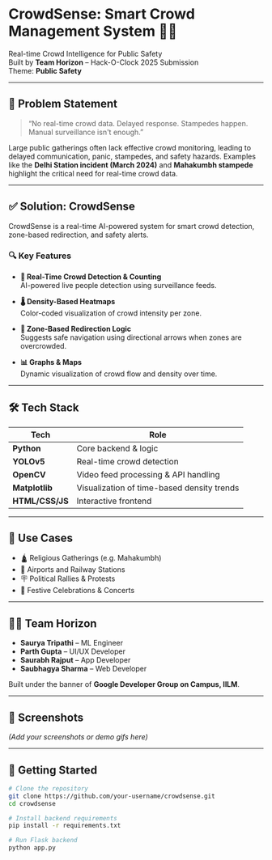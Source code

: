 # CrowdSense: Smart Crowd Management System 🚨👥

Real-time Crowd Intelligence for Public Safety  
Built by **Team Horizon** – Hack-O-Clock 2025 Submission  
Theme: **Public Safety**

---

## 🚩 Problem Statement

> “No real-time crowd data. Delayed response. Stampedes happen. Manual surveillance isn't enough.”

Large public gatherings often lack effective crowd monitoring, leading to delayed communication, panic, stampedes, and safety hazards. Examples like the **Delhi Station incident (March 2024)** and **Mahakumbh stampede** highlight the critical need for real-time crowd data.

---

## ✅ Solution: CrowdSense

CrowdSense is a real-time AI-powered system for smart crowd detection, zone-based redirection, and safety alerts.

### 🔍 Key Features

- **🧠 Real-Time Crowd Detection & Counting**  
  AI-powered live people detection using surveillance feeds.

- **🌡️ Density-Based Heatmaps**  
  Color-coded visualization of crowd intensity per zone.

- **🧭 Zone-Based Redirection Logic**  
  Suggests safe navigation using directional arrows when zones are overcrowded.

- **📊 Graphs & Maps**  
  Dynamic visualization of crowd flow and density over time.

---

## 🛠️ Tech Stack

| Tech            | Role                                        |
|-----------------|---------------------------------------------|
| **Python**      | Core backend & logic                        |
| **YOLOv5**      | Real-time crowd detection                   |
| **OpenCV**      | Video feed processing & API handling        |
| **Matplotlib**  | Visualization of time-based density trends  |
| **HTML/CSS/JS** | Interactive frontend                        |

---

## 🎯 Use Cases

- 🛕 Religious Gatherings (e.g. Mahakumbh)
- 🛫 Airports and Railway Stations
- 🪧 Political Rallies & Protests
- 🎉 Festive Celebrations & Concerts

---

## 👨‍💻 Team Horizon

- **Saurya Tripathi** – ML Engineer  
- **Parth Gupta** – UI/UX Developer  
- **Saurabh Rajput** – App Developer  
- **Saubhagya Sharma** – Web Developer  

Built under the banner of **Google Developer Group on Campus, IILM**.

---

## 📸 Screenshots

*(Add your screenshots or demo gifs here)*

---

## 🚀 Getting Started

```bash
# Clone the repository
git clone https://github.com/your-username/crowdsense.git
cd crowdsense

# Install backend requirements
pip install -r requirements.txt

# Run Flask backend
python app.py
